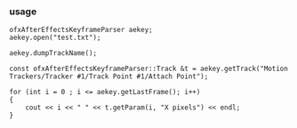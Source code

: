 ### usage

	ofxAfterEffectsKeyframeParser aekey;
	aekey.open("test.txt");
	
	aekey.dumpTrackName();
	
	const ofxAfterEffectsKeyframeParser::Track &t = aekey.getTrack("Motion Trackers/Tracker #1/Track Point #1/Attach Point");
	
	for (int i = 0 ; i <= aekey.getLastFrame(); i++)
	{
		cout << i << " " << t.getParam(i, "X pixels") << endl;
	}
